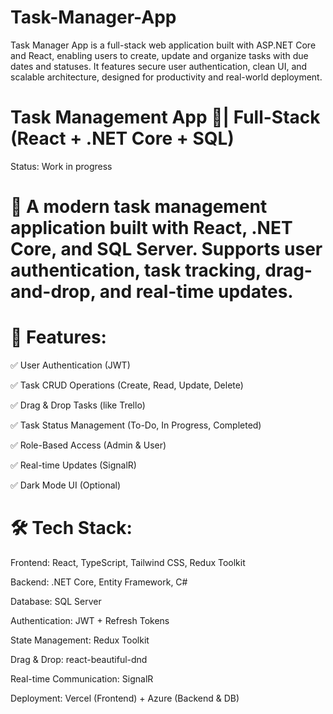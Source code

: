 # Task-Manager-App
Task Manager App is a full-stack web application built with ASP.NET Core and React, enabling users to create, update and organize tasks with due dates and statuses. 
It features secure user authentication, clean UI, and scalable architecture, designed for productivity and real-world deployment.

# Task Management App 📝| Full-Stack (React + .NET Core + SQL)

Status: Work in progress

# 🚀 A modern task management application built with React, .NET Core, and SQL Server. Supports user authentication, task tracking, drag-and-drop, and real-time updates.

# 🔹 Features:

✅ User Authentication (JWT)

✅ Task CRUD Operations (Create, Read, Update, Delete)

✅ Drag & Drop Tasks (like Trello)

✅ Task Status Management (To-Do, In Progress, Completed)

✅ Role-Based Access (Admin & User)

✅ Real-time Updates (SignalR)

✅ Dark Mode UI (Optional)



# 🛠️ Tech Stack:

Frontend: React, TypeScript, Tailwind CSS, Redux Toolkit

Backend: .NET Core, Entity Framework, C#

Database: SQL Server

Authentication: JWT + Refresh Tokens

State Management: Redux Toolkit

Drag & Drop: react-beautiful-dnd

Real-time Communication: SignalR

Deployment: Vercel (Frontend) + Azure (Backend & DB)

